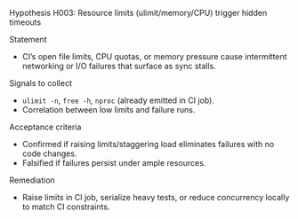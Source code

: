 Hypothesis H003: Resource limits (ulimit/memory/CPU) trigger hidden timeouts

Statement
- CI’s open file limits, CPU quotas, or memory pressure cause intermittent networking or I/O failures that surface as sync stalls.

Signals to collect
- `ulimit -n`, `free -h`, `nproc` (already emitted in CI job).
- Correlation between low limits and failure runs.

Acceptance criteria
- Confirmed if raising limits/staggering load eliminates failures with no code changes.
- Falsified if failures persist under ample resources.

Remediation
- Raise limits in CI job, serialize heavy tests, or reduce concurrency locally to match CI constraints.

